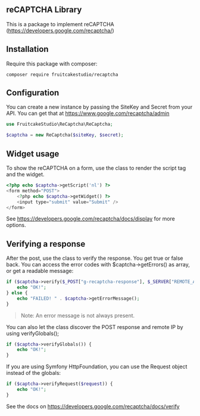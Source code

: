 ## reCAPTCHA Library

This is a package to implement reCAPTCHA (https://developers.google.com/recaptcha/)


## Installation

Require this package with composer:

```
composer require fruitcakestudio/recaptcha
```

## Configuration

You can create a new instance by passing the SiteKey and Secret from your API.
You can get that at https://www.google.com/recaptcha/admin

```php
use FruitcakeStudio\ReCaptcha\ReCaptcha;

$captcha = new ReCaptcha($siteKey, $secret);
```

## Widget usage

To show the reCAPTCHA on a form, use the class to render the script tag and the widget.

```php
<?php echo $captcha->getScript('nl') ?>
<form method="POST">
    <?php echo $captcha->getWidget() ?>
    <input type="submit" value="Submit" />
</form>
```

See https://developers.google.com/recaptcha/docs/display for more options.


## Verifying a response

After the post, use the class to verify the response. You get true or false back.
You can access the error codes with $captcha->getErrors() as array, or get a readable message:

```php
if ($captcha->verify($_POST["g-recaptcha-response"], $_SERVER["REMOTE_ADDR"])) {
    echo "OK!";
} else {
    echo "FAILED! " . $captcha->getErrorMessage();
}
```

> Note: An error message is not always present.

You can also let the class discover the POST response and remote IP by using verifyGlobals();

```php
if ($captcha->verifyGlobals()) {
    echo "OK!";
}
```

If you are using Symfony HttpFoundation, you can use the Request object instead of the globals:

```php
if ($captcha->verifyRequest($request)) {
    echo "OK!";
}
```

See the docs on https://developers.google.com/recaptcha/docs/verify